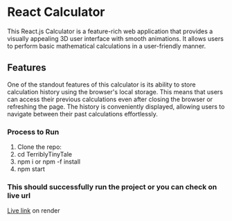 # React Calculator

This React.js Calculator is a feature-rich web application that provides a visually appealing 3D user interface with smooth animations. It allows users to perform basic mathematical calculations in a user-friendly manner.

## Features

One of the standout features of this calculator is its ability to store calculation history using the browser's local storage. This means that users can access their previous calculations even after closing the browser or refreshing the page. The history is conveniently displayed, allowing users to navigate between their past calculations effortlessly.

### Process to Run

1. Clone the repo:
2. cd TerriblyTinyTale
3. npm i or npm -f install
4. npm start

### This should successfully run the project or you can check on live url

[Live link](https://reacjs-calculator.onrender.com) on render